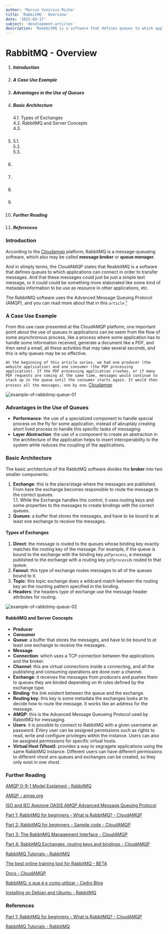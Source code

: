 ```yaml
---
author: 'Marcus Vinicius Richa'
title: 'RabbitMQ - Overview'
date: '2022-03-17'
subject: 'development-articles'
description: 'ReabbitMQ is a software that defines queues to which applications can connect in order to transfer messages. And that these messages could just be just a simple text message, or it could could be something more elaborated like some kind of metadata information to be use as resource in other applications, etc. And it uses the Advanced Message Queuing Protocol (AMQP).'
---
```


# RabbitMQ - Overview

1. ##### Introduction
2. ##### A Case Use Example
3. ##### Advantages in the Use of Queues
4. ##### Basic Architecture
    4.1. Types of Exchanges   
    4.2. RabbitMQ and Server Concepts   
    4.3. 
5. ##### 
    5.1.  
    5.2.  
    5.3. 
6. ##### 
7. ##### 
8. ##### 
9. #####
10. ##### Further Reading
11. ##### References

### Introduction
 
According to the [Cloudamqp](https://www.cloudamqp.com/blog/part1-rabbitmq-for-beginners-what-is-rabbitmq.html) platform, RabbitMQ is a message-queueing software, which also may be called **message broker** or **queue menager**.
 
And in slimply terms, the CloudAMQP states that ReabbitMQ is a software that defines queues to which applications can connect in order to transfer messages. And that these messages could just be just a simple text message, or it could could be something more elaborated like some kind of metadata information to be use as resource in other applications, etc.

The RabbitMQ software uses the Advanced Message Queuing Protocol (AMQP), and you can read more about that in this `article` [¹]

### A Case Use Example 
 
From this use case presented at the CloudAMQP platform, one important point about the use of queues in applications can be seem from the flow of some asynchronous process, like a process where some application has to handle some information received, generate a document like a PDF, and then send a email, all these activities that may take several seconds, and this is why queues may be so effective.


`At the beginning of this article series, we had one producer (the website application) and one consumer (the PDF processing application). If the PDF processing application crashes, or if many PDF requests are coming at the same time, messages would continue to stack up in the queue until the consumer starts again. It would then process all the messages, one by one`. [Cloudamqp](https://www.cloudamqp.com/blog/part1-rabbitmq-for-beginners-what-is-rabbitmq.html)


![example-of-rabbitmq-queue-01](/images/articles/development/example-of-rabbitmq-queue-01.png)
 
 
### Advantages in the Use of Queues

- **Performance**: the use of a specialized component to handle special process on the fly for some application, instead of abruptaly creating short lived process to handle this specific tasks of messaging.
- **Layer Abstraction**: the use of a component to create an abstraction in the architecture of the application helps to insert interoperability to the system while reduces the coupling of the applications.


### Basic Architecture

The basic architecture of the RabbitMQ software divides the **broker** into two smaller components:

1. **Exchange**: this is the place/stage where the messages are published. From here the exchange becomes responsible to route the message to the correct queues.    
    1.1. While the Exchange handles this control, it uses routing keys and some properties to the messages to create bindings with the correct queues.
2. **Queues**: a buffer that stores the messages, and have to be bound to at least one exchange to receive the messages.


#### Types of Exchanges

1. **Direct**: the message is routed to the queues whose binding key exactly matches the routing key of the message. For example, if the queue is bound to the exchange with the binding key `pdfprocess`, a message published to the exchange with a routing key `pdfprocess`is routed to that queue.
2. **Fanout**: this type of exchange routes messages to all of the queues bound to it.
3. **Topic**: this topic exchange does a wildcard match between the routing key an the rounting pattern specified in the binding.
4. **Headers**: the headers type of exchange use the message header attributes for routing.


![example-of-rabbitmq-queue-02](/images/articles/development/example-of-rabbitmq-queue-02.png)


#### RabbitMQ and Server Concepts
- **Producer**
- **Consumer**
- **Queue**: a buffer that stores the messages, and have to be bound to at least one exchange to receive the messages.
- **Message**
- **Connection**: which uses a TCP connection between the applications and the broker.
- **Channel**: this are virtual connections inside a connecting, and all the publishing and consuming operations are done over a channel.
- **Exchange**: it receives the messages from producers and pushes them to queues they are binded depending on th rules defined by the exchange type.
- **Binding**: the link existent between the queue and the exchange.
- **Routing key**: this key is some metadata the exchanges looks at to decide how to route the message. It works like an address for the message.
- **AMQP**: this is the Advanced Message Queueing Protocol used by RabbitMQ for messaging.
- **Users**: it is possible to connect to RabbitMQ with a given username an password. EVery user can be assigned permissions such as rights to read, write and configure privileges within the instance. Users can also be assigned permissions for specific virtual hosts.
- **Virtual Host (Vhost)**: provides a way to segragete applications using the same RabbitMQ instance. Different users can have different permissions to different vhost ans queues and exchanges can be created, so they only exist in one vhost.













 
 

### Further Reading

[AMQP 0-9-1 Model Explained - RabbitMQ](https://www.rabbitmq.com/tutorials/amqp-concepts.html) 

[AMQP - amqp.org]( https://www.amqp.org/)

[ISO and IEC Approve OASIS AMQP Advanced Message Queuing Protocol](https://www.oasis-open.org/news/pr/iso-and-iec-approve-oasis-amqp-advanced-message-queuing-protocol/)
 
[Part 1: RabbitMQ for beginners - What is RabbitMQ? - CloudAMQP](https://www.cloudamqp.com/blog/part1-rabbitmq-for-beginners-what-is-rabbitmq.html)

[Part 2: RabbitMQ for beginners - Sample code - CloudAMQP](https://www.cloudamqp.com/blog/part2-rabbitmq-for-beginners_example-and-sample-code.html)

[Part 3: The RabbitMQ Management Interface - CloudAMQP](https://www.cloudamqp.com/blog/part3-rabbitmq-for-beginners_the-management-interface.html)

[Part 4: RabbitMQ Exchanges, routing keys and bindings - CloudAMQP](https://www.cloudamqp.com/blog/part4-rabbitmq-for-beginners-exchanges-routing-keys-bindings.html)
 
[RabbitMQ Tutorials - RabbitMQ](https://www.rabbitmq.com/getstarted.html)

[The best online training tool for RabbitMQ - BETA](https://training.cloudamqp.com/)
 
[Docs - CloudAMQP](https://www.cloudamqp.com/docs/index.html)
 
[RabbitMQ: o que é e como utilizar - Cedro Blog](https://blog.cedrotech.com/rabbitmq-o-que-e-e-como-utilizar)
 
[Installing on Debian and Ubuntu - RabbitMQ](https://www.rabbitmq.com/install-debian.html)

### References

[Part 1: RabbitMQ for beginners - What is RabbitMQ? - CloudAMQP](https://www.cloudamqp.com/blog/part1-rabbitmq-for-beginners-what-is-rabbitmq.html)

[RabbitMQ Tutorials - RabbitMQ](https://www.rabbitmq.com/getstarted.html)


[¹]:advanced-message-queuing-protocol-2022-03-16

